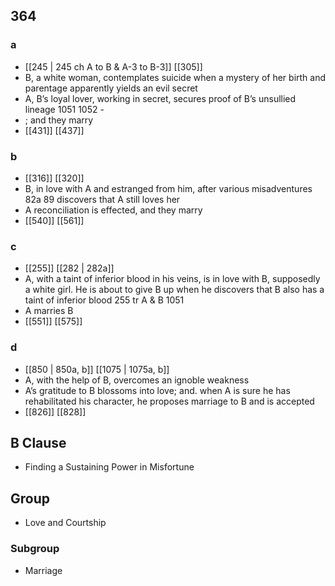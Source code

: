 ## 364
### a
- [[245 | 245 ch A to B &amp; A-3 to B-3]] [[305]] 
- B, a white woman, contemplates suicide when a mystery of her birth and parentage apparently yields an evil secret
- A, B’s loyal lover, working in secret, secures proof of B’s unsullied lineage 1051 1052 -
- ; and they marry
- [[431]] [[437]] 

### b
- [[316]] [[320]] 
- B, in love with A and estranged from him, after various misadventures 82a 89 discovers that A still loves her
- A reconciliation is effected, and they marry
- [[540]] [[561]] 

### c
- [[255]] [[282 | 282a]] 
- A, with a taint of inferior blood in his veins, is in love with B, supposedly a white girl. He is about to give B up when he discovers that B also has a taint of inferior blood 255 tr A &amp; B 1051
- A marries B
- [[551]] [[575]] 

### d
- [[850 | 850a, b]] [[1075 | 1075a, b]] 
- A, with the help of B, overcomes an ignoble weakness
- A’s gratitude to B blossoms into love; and. when A is sure he has rehabilitated his character, he proposes marriage to B and is accepted
- [[826]] [[828]] 

## B Clause
- Finding a Sustaining Power in Misfortune

## Group
- Love and Courtship

### Subgroup
- Marriage

